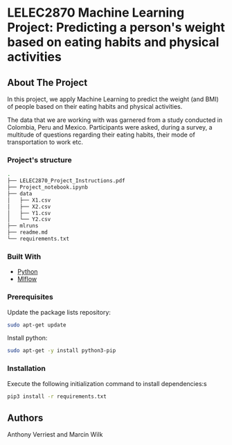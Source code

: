 # LELEC2870 Machine Learning Project: Predicting a person's weight based on eating habits and physical activities

<!-- ABOUT THE PROJECT -->
## About The Project
In this project, we apply Machine Learning to predict the weight (and BMI) of people based on their eating habits and physical activities.

The data that we are working with was garnered from a study conducted in Colombia, Peru and Mexico. Participants were asked, during a survey, a multitude of questions regarding their eating habits, their mode of transportation to work etc.

### Project's structure


```bash
.
├── LELEC2870_Project_Instructions.pdf
├── Project_notebook.ipynb
├── data
│   ├── X1.csv
│   ├── X2.csv
│   ├── Y1.csv
│   └── Y2.csv
├── mlruns
├── readme.md
└── requirements.txt

```

### Built With
* [Python](https://www.python.org/)
* [Mlflow](https://mlflow.org/)

### Prerequisites

Update the package lists repository:

```bash
sudo apt-get update
```

Install python:

```bash
sudo apt-get -y install python3-pip
```

### Installation

Execute the following initialization command to install dependencies:s

```bash
pip3 install -r requirements.txt
```


## Authors

Anthony Verriest and Marcin Wilk

